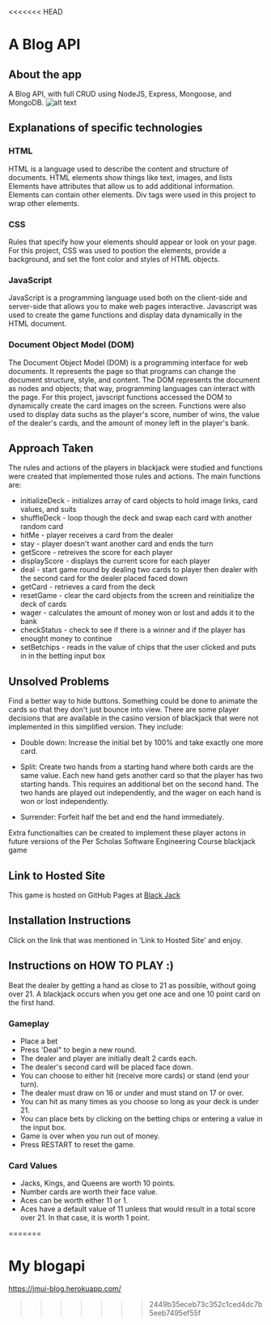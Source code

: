 <<<<<<< HEAD
#  A Blog API
## About the app
A Blog API, with full CRUD using NodeJS, Express, Mongoose, and MongoDB.
![alt text](https://jmui-blog.herokuapp.com/  "Blog Api link")
 

## Explanations of specific technologies 
### HTML 
HTML is a language used to describe the content and structure of documents. HTML elements show things like text, images, and lists
Elements have attributes that allow us to add additional information.  Elements can contain other elements.  Div tags were used in this project to wrap other elements.

### CSS
Rules that specify how your elements should appear or look on your page.
For this project, CSS was used to postion the elements, provide a background, and set the font color and styles of HTML objects.
 
### JavaScript 
JavaScript is a programming language used both on the client-side and server-side that allows you to make web pages interactive.
Javascript was used to create the game functions and display data dynamically in the HTML document.

### Document Object Model (DOM)
The Document Object Model (DOM) is a programming interface for web documents. It represents the page so that programs can change the document structure, style, and content. The DOM represents the document as nodes and objects; that way, programming languages can interact with the page.
For this project, javscript functions accessed the DOM to dynamically create the card images on the screen.
Functions were also used to display data suchs as the player's score, number of wins, the value of the dealer's cards, and the amount of money left in the player's bank.

## Approach Taken
The rules and actions of the players in blackjack were studied and functions were created that implemented those rules and actions.
The main functions are:
*   initializeDeck  - initializes array of card objects to hold image links, card values, and suits
*   shuffleDeck     - loop though the deck and swap each card with another random card
*   hitMe           - player receives a card from the dealer
*   stay            - player doesn't want another card and ends the turn
*   getScore        - retreives the score for each player
*   displayScore    - displays the current score for each player
*   deal            - start game round by dealing two cards to player then dealer with the second card for the dealer placed faced down
*   getCard         - retrieves a card from the deck
*   resetGame       - clear the card objects from the screen and reinitialize the deck of cards
*   wager           - calculates the amount of money won or lost and adds it to the bank
*   checkStatus     - check to see if there is a winner and if the player has enought money to continue
*   setBetchips     - reads in the value of chips that the user clicked and puts in in the betting input box

## Unsolved Problems
Find a better way to hide buttons.
Something could be done to animate the cards so that they don't just bounce into view.
There are some player decisions that are available in the casino version of blackjack that were not implemented in this simplified version.
They include:
*  Double down: Increase the initial bet by 100% and take exactly one more card. 

* Split: Create two hands from a starting hand where both cards are the same value. Each new hand gets another card so that the player has two starting hands. This requires an additional bet on the second hand. The two hands are played out independently, and the wager on each hand is won or lost independently. 

* Surrender: Forfeit half the bet and end the hand immediately. 

Extra functionalties can be created to implement these player actons in future versions of the Per Scholas Software Engineering Course blackjack game 

## Link to Hosted Site
 This game is hosted on GitHub Pages at [Black Jack](https://jsnmui.github.io/blackjackthegame/ "Black Jack Game")

## Installation Instructions
Click on the link that was mentioned in 'Link to Hosted Site' and enjoy.

## Instructions on HOW TO PLAY :)

 Beat the dealer by getting a hand as close to 21 as possible, without going over 21. A blackjack occurs when you get one ace and one 10 point card on the first hand.

### Gameplay
* Place a bet
* Press 'Deal" to begin a new round.
* The dealer and player are initially dealt 2 cards each.
* The dealer's second card will be placed face down.
* You can choose to either hit (receive more cards) or stand (end your turn).
* The dealer must draw on 16 or under and must stand on 17 or over.
* You can hit as many times as you choose so long as your deck is under 21.
* You can place bets by clicking on the betting chips or entering a value in the input box.
* Game is over when you run out of money.
* Press RESTART to reset the game.
### Card Values

* Jacks, Kings, and Queens are worth 10 points.
* Number cards are worth their face value.
* Aces can be worth either 11 or 1.
* Aces have a default value of 11 unless that would result in a total score over 21. In that case, it is worth 1 point.

=======
# My blogapi
https://jmui-blog.herokuapp.com/
>>>>>>> 2449b35eceb73c352c1ced4dc7b5eeb7495ef55f

